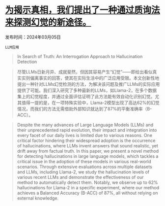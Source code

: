 # [为揭示真相，我们提出了一种通过质询法来探测幻觉的新途径。](https://arxiv.org/abs/2403.02889)

发布时间：2024年03月05日

`LLM应用`

> In Search of Truth: An Interrogation Approach to Hallucination Detection

> 尽管LLMs日新月异、成就斐然，但因其容易产生“幻觉”——即给出看似真实实则偏离事实的回答，使其在实际生活中的广泛应用受限。本文创新性地提出一种针对LLMs幻觉检测的方法，为解决该问题及推广LLMs的实际应用提供了可能。我们深入研究了多种最新的LLMs，如Llama-2，在多个数据集上的幻觉程度，并通过全面评估证明了此方法能有效自动化识别幻觉。尤其值得一提的是，在一项特殊实验中，Llama-2模型出现了高达62%的幻觉情况，而我们的方法无需借助外部知识就达到了87%的平衡准确率（B-ACC）。

> Despite the many advances of Large Language Models (LLMs) and their unprecedented rapid evolution, their impact and integration into every facet of our daily lives is limited due to various reasons. One critical factor hindering their widespread adoption is the occurrence of hallucinations, where LLMs invent answers that sound realistic, yet drift away from factual truth. In this paper, we present a novel method for detecting hallucinations in large language models, which tackles a critical issue in the adoption of these models in various real-world scenarios. Through extensive evaluations across multiple datasets and LLMs, including Llama-2, we study the hallucination levels of various recent LLMs and demonstrate the effectiveness of our method to automatically detect them. Notably, we observe up to 62% hallucinations for Llama-2 in a specific experiment, where our method achieves a Balanced Accuracy (B-ACC) of 87%, all without relying on external knowledge.
